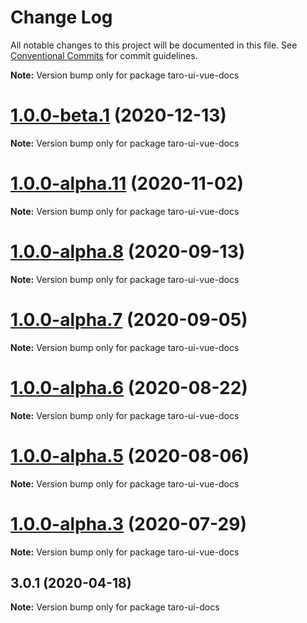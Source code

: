 # Change Log

All notable changes to this project will be documented in this file.
See [Conventional Commits](https://conventionalcommits.org) for commit guidelines.



**Note:** Version bump only for package taro-ui-vue-docs





# [1.0.0-beta.1](https://github.com/psaren/taro-ui-vue/compare/v1.0.0-alpha.15...v1.0.0-beta.1) (2020-12-13)

**Note:** Version bump only for package taro-ui-vue-docs






# [1.0.0-alpha.11](https://github.com/psaren/taro-ui-vue/compare/v1.0.0-alpha.10...v1.0.0-alpha.11) (2020-11-02)

**Note:** Version bump only for package taro-ui-vue-docs






# [1.0.0-alpha.8](https://github.com/psaren/taro-ui-vue/compare/v1.0.0-alpha.7...v1.0.0-alpha.8) (2020-09-13)

**Note:** Version bump only for package taro-ui-vue-docs






# [1.0.0-alpha.7](https://github.com/psaren/taro-ui-vue/compare/v1.0.0-alpha.6...v1.0.0-alpha.7) (2020-09-05)

**Note:** Version bump only for package taro-ui-vue-docs






# [1.0.0-alpha.6](https://github.com/psaren/taro-ui-vue/compare/v1.0.0-alpha.5...v1.0.0-alpha.6) (2020-08-22)

**Note:** Version bump only for package taro-ui-vue-docs






# [1.0.0-alpha.5](https://github.com/psaren/taro-ui-vue/compare/v1.0.0-alpha.4...v1.0.0-alpha.5) (2020-08-06)

**Note:** Version bump only for package taro-ui-vue-docs






# [1.0.0-alpha.3](https://github.com/psaren/taro-ui-vue/compare/v1.0.0-alpha.2...v1.0.0-alpha.3) (2020-07-29)

**Note:** Version bump only for package taro-ui-vue-docs






## 3.0.1 (2020-04-18)

**Note:** Version bump only for package taro-ui-docs
